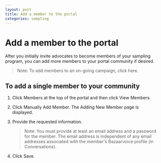 ```yaml
---
layout: post
title: Add a member to the portal
categories: sampling
---
```


# Add a member to the portal
After you initially invite advocates to become members of your sampling program, you can add more members to your portal community if desired.

> Note: To add members to an on-going campaign, click here.

## To add a single member to your community
1. Click Members at the top of the portal and then click View Members.
2. Click Manually Add Member. The Adding New Member page is displayed.
3. Provide the requested information.

    > Note: You must provide at least an email address and a password for the member. The email address is independent of any email addresses associated with the member's Bazaarvoice profile (in Conversations).

4. Click Save.
